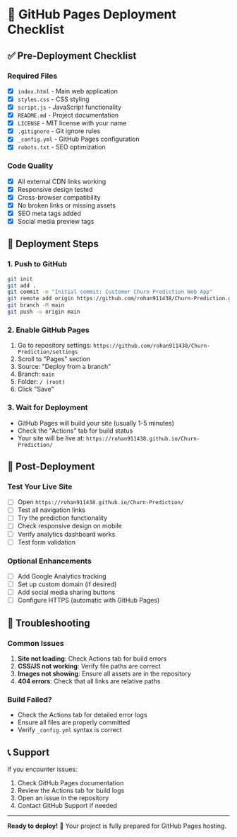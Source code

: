 # 🚀 GitHub Pages Deployment Checklist

## ✅ Pre-Deployment Checklist

### Required Files
- [x] `index.html` - Main web application
- [x] `styles.css` - CSS styling
- [x] `script.js` - JavaScript functionality
- [x] `README.md` - Project documentation
- [x] `LICENSE` - MIT license with your name
- [x] `.gitignore` - Git ignore rules
- [x] `_config.yml` - GitHub Pages configuration
- [x] `robots.txt` - SEO optimization

### Code Quality
- [x] All external CDN links working
- [x] Responsive design tested
- [x] Cross-browser compatibility
- [x] No broken links or missing assets
- [x] SEO meta tags added
- [x] Social media preview tags

## 🚀 Deployment Steps

### 1. Push to GitHub
```bash
git init
git add .
git commit -m "Initial commit: Customer Churn Prediction Web App"
git remote add origin https://github.com/rohan911438/Churn-Prediction.git
git branch -M main
git push -u origin main
```

### 2. Enable GitHub Pages
1. Go to repository settings: `https://github.com/rohan911438/Churn-Prediction/settings`
2. Scroll to "Pages" section
3. Source: "Deploy from a branch"
4. Branch: `main`
5. Folder: `/ (root)`
6. Click "Save"

### 3. Wait for Deployment
- GitHub Pages will build your site (usually 1-5 minutes)
- Check the "Actions" tab for build status
- Your site will be live at: `https://rohan911438.github.io/Churn-Prediction/`

## 🎯 Post-Deployment

### Test Your Live Site
- [ ] Open `https://rohan911438.github.io/Churn-Prediction/`
- [ ] Test all navigation links
- [ ] Try the prediction functionality
- [ ] Check responsive design on mobile
- [ ] Verify analytics dashboard works
- [ ] Test form validation

### Optional Enhancements
- [ ] Add Google Analytics tracking
- [ ] Set up custom domain (if desired)
- [ ] Add social media sharing buttons
- [ ] Configure HTTPS (automatic with GitHub Pages)

## 🐛 Troubleshooting

### Common Issues
1. **Site not loading**: Check Actions tab for build errors
2. **CSS/JS not working**: Verify file paths are correct
3. **Images not showing**: Ensure all assets are in the repository
4. **404 errors**: Check that all links are relative paths

### Build Failed?
- Check the Actions tab for detailed error logs
- Ensure all files are properly committed
- Verify `_config.yml` syntax is correct

## 📞 Support
If you encounter issues:
1. Check GitHub Pages documentation
2. Review the Actions tab for build logs
3. Open an issue in the repository
4. Contact GitHub Support if needed

---
**Ready to deploy!** 🚀 Your project is fully prepared for GitHub Pages hosting.
